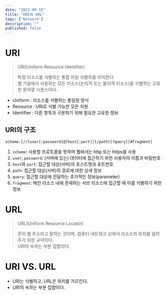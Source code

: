 ```yaml
---
date: "2022-09-15"
title: "URI와 URL"
tags: ["Network"]
description: ""
published: false
---
```


# URI

> URI(Uniform Resource Identifier)
>
> 특정 리소스를 식별하는 <span className="yellow">통합 자원 식별자</span>를 의미한다.<br/>
> 웹 기술에서 사용하는 모든 리소스(논리적 또는 물리적 리소스)를 식별하는 고유한 문자열 시퀀스이다.

- Uniform : 리소스를 식별하는 통일된 방식
- Resource : URI로 식별 가능한 모든 자원
- Identifier : 다른 항목과 구분하기 위해 필요한 고유한 정보

## URI의 구조

```
scheme:[//[user[:password]@]host[:port]][/path][?query][#fragment]
```

1. `scheme`: 사용할 프로토콜을 뜻하며 웹에서는 http 또는 https를 사용
2. `user`, `password`: (서버에 있는) 데이터에 접근하기 위한 사용자의 이름과 비밀번호
3. `host`와 `port`: 접근할 대상(서버)의 호스트명과 포트번호
4. `path`: 접근할 대상(서버)의 경로에 대한 상세 정보
5. `query`: 접근할 대상에 전달하는 추가적인 정보(parameter)
6. `fragment`: 메인 리소스 내에 존재하는 서브 리소스에 접근할 때 이를 식별하기 위한 정보

# URL

> URL(Uniform Resource Locator)
>
> 흔히 웹 주소라고 말하는 것이며, 컴퓨터 네트워크 상에서 리소스의 위치를 알려주기 위한 규약이다.<br/>
> URI의 속하는 부분 집합이다.

# URI VS. URL

<aside>

- URI는 식별하고, URL은 위치를 가르킨다.
- URI의 속하는 부분 집합이다.

</aside>
